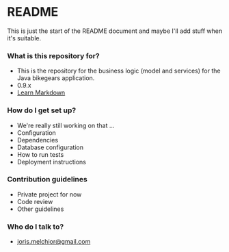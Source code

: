 # README #

This is just the start of the README document and maybe I'll add stuff when it's suitable.

### What is this repository for? ###

* This is the repository for the business logic (model and services) for the Java bikegears application. 
* 0.9.x
* [Learn Markdown](https://bitbucket.org/tutorials/markdowndemo)

### How do I get set up? ###

* We're really still working on that ...
* Configuration
* Dependencies
* Database configuration
* How to run tests
* Deployment instructions

### Contribution guidelines ###

* Private project for now
* Code review
* Other guidelines

### Who do I talk to? ###

* joris.melchior@gmail.com